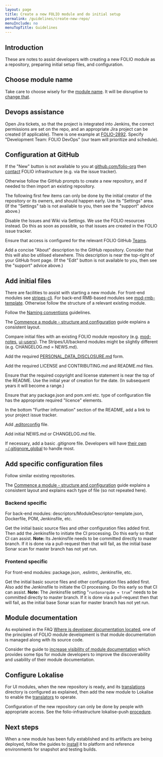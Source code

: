 ```yaml
---
layout: page
title: Create a new FOLIO module and do initial setup
permalink: /guidelines/create-new-repo/
menuInclude: no
menuTopTitle: Guidelines
---
```


## Introduction

These are notes to assist developers with creating a new FOLIO module as a repository,
preparing initial setup files, and configuration.

## Choose module name

Take care to choose wisely for the [module name](/guidelines/naming-conventions/#module-names). It will be disruptive to [change that](/guides/rename-module/).

## Devops assistance

Open Jira tickets, so that the project is integrated into Jenkins, the correct permissions are set on the repo, and an appropriate Jira project can be created (if applicable).
There is one example at [FOLIO-2892](https://issues.folio.org/browse/FOLIO-2892).
Specify "Development Team: FOLIO DevOps" (our team will prioritize and schedule).

## Configuration at GitHub

If the "New" button is not available to you at [github.com/folio-org](https://github.com/folio-org) then [contact](/community/#collaboration-tools) FOLIO infrastructure (e.g. via the issue tracker).

Otherwise follow the GitHub prompts to create a new repository, and if needed to then import an existing repository.

The following first few items can only be done by the initial creator of the repository or its owners, and should happen early. Use its "Settings" area.
(If the "Settings" tab is not available to you, then see the "support" advice above.)

Disable the Issues and Wiki via Settings. We use the FOLIO resources instead.
Do this as soon as possible, so that issues are created in the FOLIO issue tracker.

Ensure that access is configured for the relevant FOLIO GitHub [Teams](https://github.com/orgs/folio-org/teams).

Add a concise "About" description to the GitHub repository. Consider that this will also be utilised elsewhere. This description is near the top-right of your GitHub front page.
(If the "Edit" button is not available to you, then see the "support" advice above.)

## Add initial files

There are facilities to assist with starting a new module.
For front-end modules see [stripes-cli](https://github.com/folio-org/stripes-cli).
For back-end RMB-based modules see [mod-rmb-template](https://github.com/folio-org/mod-rmb-template).
Otherwise follow the structure of a relevant existing module.

Follow the [Naming conventions](/guidelines/naming-conventions/) guidelines.

The [Commence a module - structure and configuration](/guides/commence-a-module/) guide explains a consistent layout.

Compare initial files with an existing FOLIO module repository (e.g.
[mod-notes](https://github.com/folio-org/mod-notes),
[ui-users](https://github.com/folio-org/ui-users)).
The Stripes/UI/backend modules might be slightly different (e.g. CHANGELOG.md = NEWS.md).

Add the required [PERSONAL_DATA_DISCLOSURE.md](https://github.com/folio-org/personal-data-disclosure) form.

Add the required LICENSE and CONTRIBUTING.md and README.md files.

Ensure that the required copyright and license statement is near the top of the README.
Use the initial year of creation for the date.
(In subsequent years it will become a range.)

Ensure that any package.json and pom.xml etc. type of configuration file has the appropriate required "licence" elements.

In the bottom "Further information" section of the README, add a link to your project issue tracker.

Add [.editorconfig](/guides/developer-setup#use-editorconfig-for-consistent-whitespace) file.

Add initial NEWS.md or CHANGELOG.md file.

If necessary, add a basic .gitignore file.
Developers will have [their own ~/.gitignore_global](/guides/developer-setup#use-gitignore) to handle most.

## Add specific configuration files

Follow similar existing repositories.

The [Commence a module - structure and configuration](/guides/commence-a-module/) guide explains a consistent layout and explains each type of file (so not repeated here).

### Backend specific

For back-end modules: descriptors/ModuleDescriptor-template.json, Dockerfile, POM, Jenkinsfile, etc.

Get the initial basic source files and other configuration files added first.
Then add the Jenkinsfile to initiate the CI processing.
Do this early so that CI can assist.
**Note:**
Its Jenkinsfile needs to be committed directly to master branch.
If it is done via a pull-request then that will fail, as the initial base Sonar scan for master branch has not yet run.

### Frontend specific

For front-end modules: package.json, .eslintrc, Jenkinsfile, etc.

Get the initial basic source files and other configuration files added first.
Also add the Jenkinsfile to initiate the CI processing.
Do this early so that CI can assist.
**Note:**
The Jenkinsfile setting "`runSonarqube = true`" needs to be committed directly to master branch.
If it is done via a pull-request then that will fail, as the initial base Sonar scan for master branch has not yet run.

## Module documentation

As explained in the FAQ [Where is developer documentation located](/faqs/where-is-developer-documentation-located/), one of the principles of FOLIO module development is that module documentation is managed along with its source code.

Consider the guide to [increase visibility of module documentation](/guides/visibility-module-docs/)
which provides some tips for module developers to improve the discoverability and usability of their module documentation.

## Configure Lokalise

For UI modules, when the new repository is ready, and its [translations](/guides/commence-a-module/#front-end-translations) directory is configured as explained,
then add the new module to Lokalise to enable the [translators](/faqs/explain-i18n/) to operate.

Configuration of the new repository can only be done by people with appropriate access.
See the folio-infrastructure lokalise-push [procedure](https://github.com/folio-org-priv/folio-infrastructure/tree/master/lokalise-push).

## Next steps

When a new module has been fully established and its artifacts are being deployed, follow the guides to [install](/faqs/how-to-install-new-module/) it to platform and reference environments for snapshot and testing builds.

<div class="folio-spacer-content"></div>

